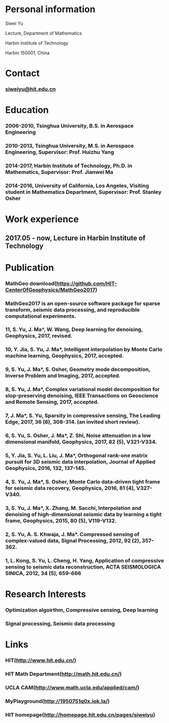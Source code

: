 # Personal information

Siwei Yu

Lecture, Department of Mathematics

Harbin Institute of Technology

Harbin 150001, China

# Contact

### siweiyu@hit.edu.cn

# Education

### 2006-2010, Tsinghua University, B.S. in Aerospace Engineering

### 2010-2013, Tsinghua University, M.S. in Aerospace Engineering, Supervisor: Prof. Huizhu Yang

### 2014-2017, Harbin Institute of Technology, Ph.D. in Mathematics, Supervisor: Prof. Jianwei Ma

### 2014-2016, University of California, Los Angeles, Visiting student in Mathematics Department, Supervisor: Prof. Stanley Osher

# Work experience

## 2017.05 - now, Lecture in Harbin Institute of Technology

# Publication

### MathGeo download(https://github.com/HIT-CenterOfGeophysics/MathGeo2017) 

### MathGeo2017 is an open-source software package for sparse transform, seismic data processing, and reproducible computational experiments.

### 11, S. Yu, J. Ma*, W. Wang, Deep learning for denoising, Geophysics, 2017, revised.

### 10, Y. Jia, S. Yu, J. Ma*, Intelligent interpolation by Monte Carlo machine learning, Geophysics, 2017, accepted.

### 9, S. Yu, J. Ma*, S. Osher, Geometry mode decomposition, Inverse Problem and Imaging, 2017, accepted.

### 8, S. Yu, J. Ma*, Complex variational model decomposition for slop-preserving denoising, IEEE Transactions on Geoscience and Remote Sensing, 2017, accepted.

### 7, J. Ma*, S. Yu, Sparsity in compressive sensing, The Leading Edge, 2017, 36 (8), 308-314. (an invited short review).

### 6, S. Yu, S. Osher, J. Ma*, Z. Shi, Noise attenuation in a low dimensional manifold, Geophysics, 2017, 82 (5), V321-V334.

### 5, Y. Jia, S. Yu, L. Liu, J. Ma*, Orthogonal rank-one matrix pursuit for 3D seismic data interpolation, Journal of Applied Geophysics, 2016, 132, 137-145.

### 4, S. Yu, J. Ma*, S. Osher, Monte Carlo data-driven tight frame for seismic data recovery, Geophysics, 2016, 81 (4),  V327-V340.

### 3, S. Yu, J. Ma*, X. Zhang, M. Sacchi, Interpolation and denoising of high-dimensional seismic data by learning a tight frame, Geophysics, 2015, 80 (5), V119-V132. 

### 2, S. Yu, A. S. Khwaja, J. Ma*. Compressed sensing of complex-valued data, Signal Processing, 2012, 92 (2), 357-362.

### 1, L. Kong, S. Yu, L. Cheng, H. Yang, Application of compressive sensing to seismic data reconstruction, ACTA SEISMOLOGICA SINICA, 2012, 34 (5), 659-666

# Research Interests

### Optimization algoirthm, Compressive sensing, Deep learning

### Signal processing, Seismic data processing

# Links

### HIT(http://www.hit.edu.cn/)

### HIT Math Department(http://math.hit.edu.cn/)

### UCLA CAM(http://www.math.ucla.edu/applied/cam/)

### MyPlayground(http://1950751q0x.iok.la/)

### HIT homepage(http://homepage.hit.edu.cn/pages/siweiyu)
